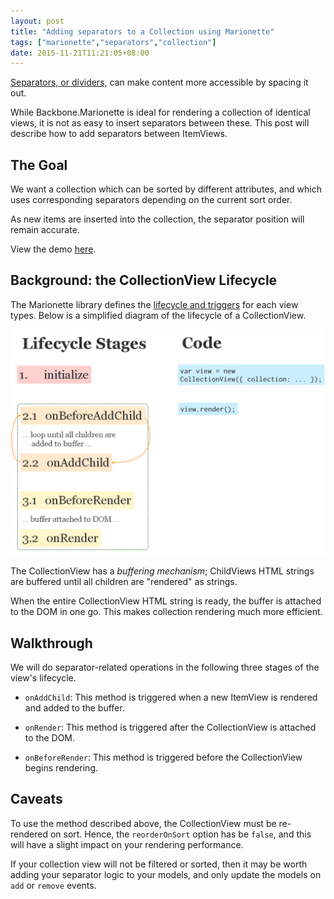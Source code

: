 ```yaml
---
layout: post
title: "Adding separators to a Collection using Marionette"
tags: ["marionette","separators","collection"]
date: 2015-11-21T11:21:05+08:00
---
```


[Separators, or dividers,](https://www.google.com/design/spec/components/dividers.html#dividers-specs) can make content more accessible by spacing it out. 

<!-- More -->

While Backbone.Marionette is ideal for rendering a collection of identical views, it is not as easy to insert separators between these. This post will describe how to add separators between ItemViews.

## The Goal

We want a collection which can be sorted by different attributes, and which uses corresponding separators depending on the current sort order. 

As new items are inserted into the collection, the separator position will remain accurate.

View the demo [here](http://plnkr.co/t1TVR2D93mZDKMo9buXT).

## Background: the CollectionView Lifecycle

The Marionette library defines the [lifecycle and triggers](http://benmccormick.org/2015/01/05/marionette-view-life-cycles/) for each view types. Below is a simplified diagram of the lifecycle of a CollectionView.

<img src="/images/201511Lifecycle.png">

The CollectionView has a *buffering mechanism*; ChildViews HTML strings are buffered until all children are "rendered" as strings. 

When the entire CollectionView HTML string is ready, the buffer is attached to the DOM in one go. This makes collection rendering much more efficient.

## Walkthrough

We will do separator-related operations in the following three stages of the view's lifecycle.

* `onAddChild`: This method is triggered when a new ItemView is rendered and added to the buffer. 

<script src="https://gist.github.com/gracesusanchen/d755b1c01b60543db8cf.js?file=collectionView.onAddChild.js"></script>

* `onRender`: This method is triggered after the CollectionView is attached to the DOM. 

<script src="https://gist.github.com/gracesusanchen/d755b1c01b60543db8cf.js?file=collectionView.onRender.js"></script>

* `onBeforeRender`: This method is triggered before the CollectionView begins rendering. 

<script src="https://gist.github.com/gracesusanchen/d755b1c01b60543db8cf.js?file=collectionView.onBeforeRender.js"></script>

## Caveats

To use the method described above, the CollectionView must be re-rendered on sort. Hence, the `reorderOnSort` option has be `false`, and this will have a slight impact on your rendering performance.

If your collection view will not be filtered or sorted, then it may be worth adding your separator logic to your models, and only update the models on `add` or `remove` events.